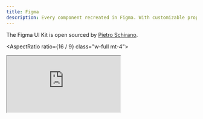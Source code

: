 ```yaml
---
title: Figma
description: Every component recreated in Figma. With customizable props, typography and icons.
---
```


<script>
  import { AspectRatio } from '$lib/registry/new-york/ui/aspect-ratio';
</script>

The Figma UI Kit is open sourced by [Pietro Schirano](https://twitter.com/skirano).

<AspectRatio ratio={16 / 9} class="w-full mt-4">

  <iframe
    src="https://embed.figma.com/file/1203061493325953101/hf_embed?community_viewer=true&embed_host=shadcn&hub_file_id=1203061493325953101&kind=&viewer=1"
    class="h-full w-full overflow-hidden rounded-lg border bg-muted"
  />
</AspectRatio>

## Grab a copy

https://www.figma.com/community/file/1203061493325953101
